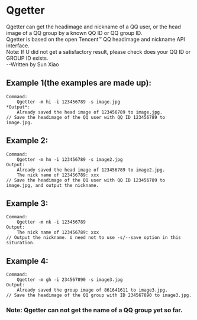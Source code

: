 # Qgetter
Qgetter can get the headimage and nickname of a QQ user, or the head image of a QQ group by a known QQ ID or QQ group ID.  
Qgetter is based on the open Tencent™ QQ headimage and nickname API interface.  
Note: If U did not get a satisfactory result, please check does your QQ ID or GROUP ID exists.  
--Written by Sun Xiao  

## Example 1(the examples are made up):  
	Command: 
		Qgetter -m hi -i 123456789 -s image.jpg
	*Output*:
		Already saved the head image of 123456789 to image.jpg.
	// Save the headimage of the QQ user with QQ ID 123456789 to image.jpg.

## Example 2:
	Command:
  		Qgetter -m hn -i 123456789 -s image2.jpg
  	Output:
  		Already saved the head image of 123456789 to image2.jpg.
		The nick name of 123456789: xxx
  	// Save the headimage of the QQ user with QQ ID 123456789 to image.jpg, and output the nickname.

## Example 3:
	Command:
  		Qgetter -m nk -i 123456789
  	Output:
  		The nick name of 123456789: xxx
  	// Output the nickname. U need not to use -s/--save option in this situration.
  
## Example 4:
	Command:
  		Qgetter -m gh -i 234567890 -s image3.jpg
  	Output:
  		Already saved the group image of 861641611 to image3.jpg.
	// Save the headimage of the QQ group with ID 234567890 to image3.jpg.

### Note: Qgetter can not get the name of a QQ group yet so far.
